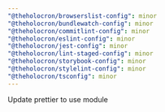 ```yaml
---
"@theholocron/browserslist-config": minor
"@theholocron/bundlewatch-config": minor
"@theholocron/commitlint-config": minor
"@theholocron/eslint-config": minor
"@theholocron/jest-config": minor
"@theholocron/lint-staged-config": minor
"@theholocron/storybook-config": minor
"@theholocron/stylelint-config": minor
"@theholocron/tsconfig": minor
---
```


Update prettier to use module
